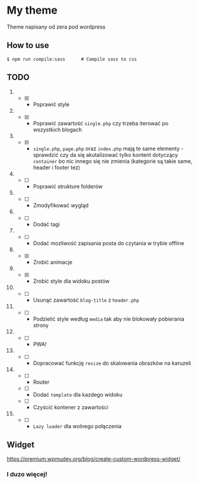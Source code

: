 # My theme 

Theme napisany od zera pod wordpress
## How to use

```
$ npm run compile:sass      # Compile sass to css
```

## TODO

1. - [x] - Poprawić style
2. - [x] - Poprawić zawartość `single.php` czy trzeba iterować po wszystkich blogach
3. - [x] - `single.php`, `page.php` oraz `index.php` mają te same elementy - sprawdzić czy da się akutalizować tylko kontent dotyczący `container` bo nic innego się nie zmienia (kategorie są takie same, header i footer tez)
4. - [ ] - Poprawić strukture folderów
5. - [ ] - Zmodyfikować wygląd
6. - [ ] - Dodać tagi
7. - [ ] - Dodać mozliwość zapisania posta do czytania w trybie offline
8. - [x] - Zrobić animacje
9. - [x] - Zrobić style dla widoku postów
10. - [ ] - Usunąć zawartość `blog-title` z `header.php`
11. - [ ] - Podzielić style według `media` tak aby nie blokowały pobierania strony
12. - [ ] - PWA!
13. - [ ] - Dopracować funkcję `resize` do skalowania obrazków na karuzeli
14. - [ ] - Router
    - [ ] - Dodać `template` dla kazdego widoku
    - [ ] - Czyścić kontener z zawartości
15. - [ ] - `Lazy loader` dla wolnego połączenia

## Widget
https://premium.wpmudev.org/blog/create-custom-wordpress-widget/
### I duzo więcej!
